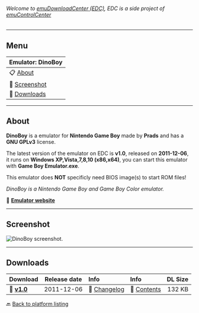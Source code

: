 ###### Welcome to [emuDownloadCenter (EDC)](https://github.com/PhoenixInteractiveNL/emuDownloadCenter/wiki/), EDC is a side project of [emuControlCenter](https://github.com/PhoenixInteractiveNL/emuControlCenter/wiki/)
***
## Menu
| **Emulator: DinoBoy** |
|:---------|
| :clipboard: [About](#about) |
| :sunrise: [Screenshot](#screenshot) |
| :floppy_disk: [Downloads](#downloads) |
***
## About
**DinoBoy** is a emulator for **Nintendo Game Boy** made by **Prads** and has a **GNU GPLv3** license.

The latest version of the emulator on EDC is **v1.0**, released on **2011-12-06**, it runs on **Windows XP,Vista,7,8,10 (x86,x64)**, you can start this emulator with **Game Boy Emulator.exe**.

This emulator does **NOT** specificly need BIOS image(s) to start ROM files!

_DinoBoy is a Nintendo Game Boy and Game Boy Color emulator._

:link: [**Emulator website**](www.pradsprojects.com/dinoboy.html)
***
## Screenshot
![](https://raw.githubusercontent.com/PhoenixInteractiveNL/emuDownloadCenter/master/hooks/dinoboy/screen.jpg "DinoBoy screenshot.")
***
## Downloads
| Download | Release date  | Info       | Info       | DL Size    |
|:---------|:-------------:|:-----------|:-----------|-----------:|
| :floppy_disk: [**v1.0**](https://github.com/PhoenixInteractiveNL/edc-repo0003/raw/master/dinoboy/1.0.7z) | 2011-12-06 | :page_facing_up: [Changelog](https://github.com/PhoenixInteractiveNL/edc-repo0003/blob/master/dinoboy/1.0_changelog.txt) | :mag_right: [Contents](https://github.com/PhoenixInteractiveNL/edc-repo0003/blob/master/dinoboy/1.0_contents.txt) | 132 KB |

:back: [Back to platform listing](https://github.com/PhoenixInteractiveNL/emuDownloadCenter/wiki/EDC-Platform-List)
